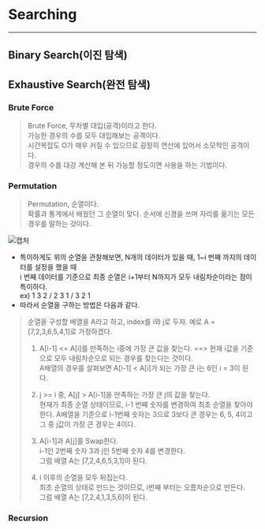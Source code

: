 # Searching
---
## Binary Search(이진 탐색)
## Exhaustive Search(완전 탐색)
### Brute Force
> Brute Force, 무차별 대입(공격)이라고 한다.  
> 가능한 경우의 수를 모두 대입해보는 공격이다.  
> 시간복잡도 O가 매우 커질 수 있으므로 굉장히 연산에 있어서 소모적인 공격이다.  
> 경우의 수를 대강 계산해 본 뒤 가능할 정도이면 사용을 하는 기법이다.  

### Permutation
> Permutation, 순열이다.  
> 확률과 통계에서 배웠던 그 순열이 맞다. 순서에 신경을 쓰며 자리를 옮기는 모든 경우를 말하는 것이다.  

![캡처](https://user-images.githubusercontent.com/71700079/124467025-42e35f00-ddd2-11eb-8135-31b55c4f827f.PNG)  

- 특이하게도 위의 순열을 관찰해보면, N개의 데이터가 있을 때, 1~i 번째 까지의 데이터를 설정을 했을 때  
  i 번째 데이터를 기준으로 최종 순열은 i+1부터 N까지가 모두 내림차순이라는 점이 특이하다.  
ex) 1 3 2 / 2 3 1 / 3 2 1
- 따라서 순열을 구하는 방법은 다음과 같다.

> 순열을 구성할 배열을 A라고 하고, index를 i와 j로 두자. 예로 A = [7,2,3,6,5,4,1]로 가정하겠다.  
> 1. A[i-1] <= A[i]를 만족하는 i중에 가장 큰 값을 찾는다. ==> 현재 i값을 기준으로 모두 내림차순으로 되는 경우를 찾는다는 것이다.  
>    A배열의 경우를 살펴보면 A[i-1] < A[i]가 되는 가장 큰 i는 6인 i = 3이 된다.  
>    
> 2. j >= i 중, A[j] > A[i-1]을 만족하는 가장 큰 j의 값을 찾는다.  
>    현재가 최종 순열 상태이므로, i-1 번째 숫자를 변경하여 최초 순열을 찾아야 한다.
>    A배열을 기준으로 i-1번째 숫자는 3으로 3보다 큰 경우는 6, 5, 4이고 그 중 j값이 가장 큰 경우는 4이다.  
> 3. A[i-1]과 A[j]를 Swap한다.  
>    i-1인 2번째 숫자 3과 j인 5번째 숫자 4를 변경한다.  
>    그럼 배열 A는 [7,2,4,6,5,3,1]이 된다.  
> 4. i 이후의 순열을 모두 뒤집는다.  
>    최초 순열의 상태로 만드는 것이므로, i번째 부터는 오름차순으로 만든다.  
>    그럼 배열 A는 [7,2,4,1,3,5,6]이 된다.  

### Recursion
